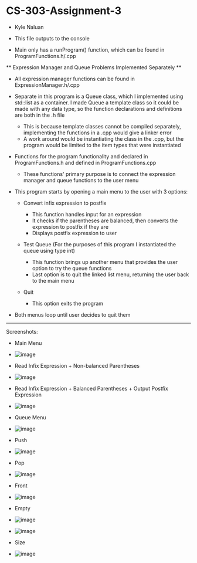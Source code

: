 # CS-303-Assignment-3
- Kyle Naluan

- This file outputs to the console
- Main only has a runProgram() function, which can be found in ProgramFunctions.h/.cpp

** Expression Manager and Queue Problems Implemented Separately **

- All expression manager functions can be found in ExpressionManager.h/.cpp

- Separate in this program is a Queue class, which I implemented using std::list as a container. I made Queue a template class so it could be made with any data type, so
  the function declarations and definitions are both in the .h file
  - This is because template classes cannot be compiled separately, implementing the functions in a .cpp would give a linker error
  - A work around would be instantiating the class in the .cpp, but the program would be limited to the item types that were instantiated
  
- Functions for the program functionality and declared in ProgramFunctions.h and defined in ProgramFunctions.cpp
  - These functions' primary purpose is to connect the expression manager and queue functions to the user menu
  
- This program starts by opening a main menu to the user with 3 options:

  - Convert infix expression to postfix
    - This function handles input for an expression
    - It checks if the parentheses are balanced, then converts the expression to postfix if they are
    - Displays postfix expression to user
    
  - Test Queue (For the purposes of this program I instantiated the queue using type int)
    - This function brings up another menu that provides the user option to try the queue functions
    - Last option is to quit the linked list menu, returning the user back to the main menu
 
  - Quit
     - This option exits the program
  
- Both menus loop until user decides to quit them

------------------------------------------------------------------------------------------------------

Screenshots:

- Main Menu
- ![image](https://user-images.githubusercontent.com/112575790/232672476-f20c9bba-7929-4f07-9cf2-fdc1e1884da3.png)

- Read Infix Expression + Non-balanced Parentheses
- ![image](https://user-images.githubusercontent.com/112575790/232672760-fcb8fbd3-0e02-4738-97be-38cfce6c6629.png)

- Read Infix Expression + Balanced Parentheses + Output Postfix Expression
- ![image](https://user-images.githubusercontent.com/112575790/232672982-b8777d70-1e89-4286-b85b-fcfd460c2906.png)

- Queue Menu
- ![image](https://user-images.githubusercontent.com/112575790/232673069-5475299c-1680-42b7-bfea-f563ef58fc19.png)

- Push
- ![image](https://user-images.githubusercontent.com/112575790/232673296-2386af37-1d7e-4507-807d-a131d065b6e8.png)

- Pop
- ![image](https://user-images.githubusercontent.com/112575790/232673360-21a88550-73ac-41a9-90df-fc91d4b83d01.png)

- Front
- ![image](https://user-images.githubusercontent.com/112575790/232673451-635238c8-05be-413f-a233-98802dd1d099.png)

- Empty
- ![image](https://user-images.githubusercontent.com/112575790/232673527-13771c58-74ea-4f35-bdd3-8397c8758a38.png)
- ![image](https://user-images.githubusercontent.com/112575790/232673617-28553317-c729-49e1-a9ca-09bb9a749a85.png)

- Size
- ![image](https://user-images.githubusercontent.com/112575790/232673576-4154dc05-3f21-42ae-a244-8bb80b852383.png)







